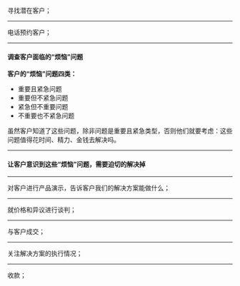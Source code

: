 寻找潜在客户；
*****
电话预约客户；
    
*****
#### 调查客户面临的“烦恼”问题
**客户的“烦恼”问题四类：**
- 重要且紧急问题
- 重要但不紧急问题
- 紧急但不重要问题
- 不重要也不紧急问题
    
虽然客户知道了这些问题，除非问题是重要且紧急类型，否则他们就要考虑：这些问题值得花时间、精力、金钱去解决吗。
    
****
#### 让客户意识到这些“烦恼”问题，需要迫切的解决掉
****
对客户进行产品演示，告诉客户我们的解决方案能做什么；
****
就价格和异议进行谈判；
****
与客户成交；
****
关注解决方案的执行情况；
*****
收款；

